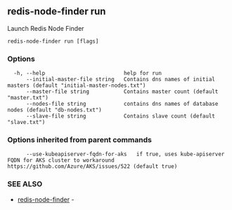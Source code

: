 ## redis-node-finder run

Launch Redis Node Finder

```
redis-node-finder run [flags]
```

### Options

```
  -h, --help                         help for run
      --initial-master-file string   Contains dns names of initial masters (default "initial-master-nodes.txt")
      --master-file string           Contains master count (default "master.txt")
      --nodes-file string            contains dns names of database nodes (default "db-nodes.txt")
      --slave-file string            Contains slave count (default "slave.txt")
```

### Options inherited from parent commands

```
      --use-kubeapiserver-fqdn-for-aks   if true, uses kube-apiserver FQDN for AKS cluster to workaround https://github.com/Azure/AKS/issues/522 (default true)
```

### SEE ALSO

* [redis-node-finder](redis-node-finder.md)	 - 


